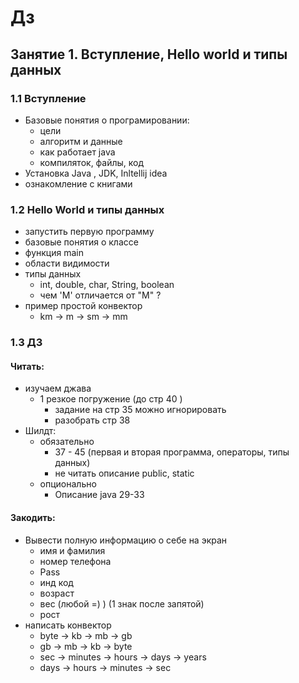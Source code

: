 # Дз

## Занятие 1. Вступление, Hello world и типы данных

### 1.1 Вступление

* Базовые понятия о програмировании:
  * цели
  * алгоритм и данные 
  * как работает java 
  * компиляток, файлы, код 
* Установка Java , JDK, Inltellij idea
* ознакомление с книгами

### 1.2 Hello World и типы данных

* запустить первую программу 
* базовые понятия о классе 
* функция main 
* области видимости
* типы данных 
    * int, double, char, String, boolean
    * чем 'M' отличается от "M" ?
* пример простой конвектор 
  * km -> m -> sm -> mm

### 1.3 ДЗ 

#### Читать: 
  * изучаем джава 
    * 1 резкое погружение  (до стр 40 )
      * задание на стр 35 можно игнорировать 
      * разобрать стр 38
  * Шилдт: 
    * обязательно 
      * 37 - 45 (первая и вторая программа, операторы, типы данных)
      * не читать описание public, static 
    * опционально 
      * Описание java 29-33
      
#### Закодить:       
*  Вывести полную информацию о себе на экран
    * имя и фамилия
    * номер телефона
    * Pass
    * инд код 
    * возраст 
    * вес (любой =) ) (1 знак после запятой)
    * рост 
* написать конвектор 
  * byte -> kb -> mb -> gb 
  * gb -> mb -> kb -> byte 
  * sec -> minutes -> hours -> days -> years 
  *  days -> hours -> minutes -> sec

